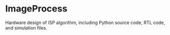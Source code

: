 # ImageProcess

Hardware design of ISP algorithm, including Python source code, RTL code, and simulation files.
